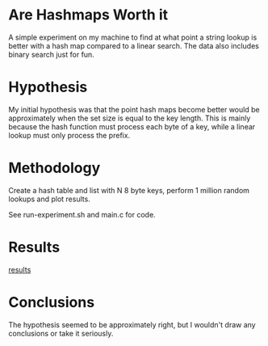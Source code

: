 # Are Hashmaps Worth it

A simple experiment on my machine to find at what point a string lookup is better
with a hash map compared to a linear search. The data also includes binary search just for fun.

# Hypothesis

My initial hypothesis was that the point hash maps become better would be approximately when the set size
is equal to the key length. This is mainly because the hash function must process each byte of a key, while
a linear lookup must only process the prefix.

# Methodology

Create a hash table and list with N 8 byte keys, perform 1 million random lookups and plot results.

See run-experiment.sh and main.c for code.

# Results

[results](./results.png)

# Conclusions

The hypothesis seemed to be approximately right, but I wouldn't draw any conclusions or take it seriously.

